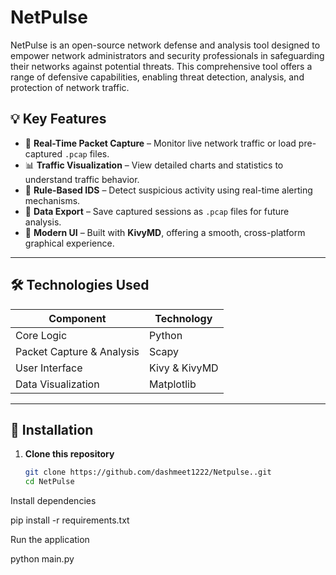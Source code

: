 # NetPulse
NetPulse is an open-source network defense and analysis tool designed to empower network administrators and security professionals in safeguarding their networks against potential threats. This comprehensive tool offers a range of defensive capabilities, enabling threat detection, analysis, and protection of network traffic.

## 💡 Key Features

- 📡 **Real-Time Packet Capture** – Monitor live network traffic or load pre-captured `.pcap` files.  
- 📊 **Traffic Visualization** – View detailed charts and statistics to understand traffic behavior.  
- 🚨 **Rule-Based IDS** – Detect suspicious activity using real-time alerting mechanisms.  
- 💾 **Data Export** – Save captured sessions as `.pcap` files for future analysis.  
- 🧭 **Modern UI** – Built with **KivyMD**, offering a smooth, cross-platform graphical experience.

---

## 🛠️ Technologies Used

| Component | Technology |
|------------|-------------|
| Core Logic | Python |
| Packet Capture & Analysis | Scapy |
| User Interface | Kivy & KivyMD |
| Data Visualization | Matplotlib |

---

## 🚀 Installation

1. **Clone this repository**
   ```bash
   git clone https://github.com/dashmeet1222/Netpulse..git
   cd NetPulse
Install dependencies

pip install -r requirements.txt


Run the application

python main.py
